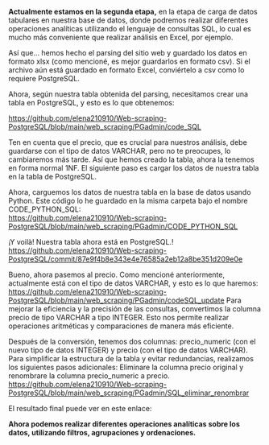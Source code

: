 **Actualmente estamos en la segunda etapa,**
en la etapa de carga de datos tabulares en nuestra base de datos, 
donde podremos realizar diferentes operaciones analíticas utilizando el lenguaje de consultas SQL, 
lo cual es mucho más conveniente que realizar análisis en Excel, por ejemplo.

Así que… hemos hecho el parsing del sitio web y guardado los datos en formato xlsx (como mencioné, es mejor guardarlos en formato csv).
Si el archivo aún está guardado en formato Excel, conviértelo a csv como lo requiere PostgreSQL.


Ahora, según nuestra tabla obtenida del parsing, necesitamos crear una tabla en PostgreSQL, y esto es lo que obtenemos:

https://github.com/elena210910/Web-scraping-PostgreSQL/blob/main/web_scraping/PGadmin/code_SQL

Ten en cuenta que el precio, que es crucial para nuestros análisis,
debe guardarse con el tipo de datos VARCHAR, pero no te preocupes, lo cambiaremos más tarde. 
Así que hemos creado la tabla, ahora la tenemos en forma normal 1NF. 
El siguiente paso es cargar los datos de nuestra tabla en la tabla de PostgreSQL.

Ahora, carguemos los datos de nuestra tabla en la base de datos usando Python. 
Este código lo he guardado en la misma carpeta bajo el nombre CODE_PYTHON_SQL:   
https://github.com/elena210910/Web-scraping-PostgreSQL/blob/main/web_scraping/PGadmin/CODE_PYTHON_SQL

¡Y voilà! Nuestra tabla ahora está en PostgreSQL.!
https://github.com/elena210910/Web-scraping-PostgreSQL/commit/87e9f4b8e343e4e76585a2eb12a8be351d209e0e

Bueno, ahora pasemos al precio. Como mencioné anteriormente, actualmente está con el tipo de datos VARCHAR, y esto es lo que haremos:
https://github.com/elena210910/Web-scraping-PostgreSQL/blob/main/web_scraping/PGadmin/codeSQL_update
Para mejorar la eficiencia y la precisión de las consultas, convertimos la columna precio de tipo VARCHAR a tipo INTEGER. 
Esto nos permite realizar operaciones aritméticas y comparaciones de manera más eficiente.

Después de la conversión, tenemos dos columnas: precio_numeric (con el nuevo tipo de datos INTEGER) y precio (con el tipo de datos VARCHAR).
Para simplificar la estructura de la tabla y evitar redundancias, realizamos los siguientes pasos adicionales:
Eliminare la columna precio original y renombrare la columna precio_numeric a precio.
https://github.com/elena210910/Web-scraping-PostgreSQL/blob/main/web_scraping/PGadmin/SQL_eliminar_renombrar


El resultado final puede ver en este enlace:


**Ahora podemos realizar diferentes operaciones analíticas sobre los datos, utilizando filtros, agrupaciones y ordenaciones.**


